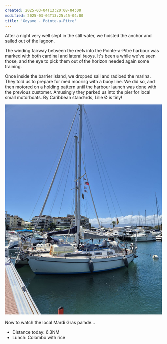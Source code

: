 ```yaml
---
created: 2025-03-04T13:20:08-04:00
modified: 2025-03-04T13:25:45-04:00
title: 'Goyave - Pointe-a-Pitre'
---
```


After a night very well slept in the still water, we hoisted the anchor and sailed out of the lagoon.

The winding fairway between the reefs into the Pointe-a-Pitre harbour was marked with both cardinal and lateral buoys. It's been a while we've seen those, and the eye to pick them out of the horizon needed again some training.

Once inside the barrier island, we dropped sail and radioed the marina. They told us to prepare for med mooring with a buoy line. We did so, and then motored on a holding pattern until the harbour launch was done with the previous customer. Amusingly they parked us into the pier for local small motorboats. By Caribbean standards, Lille Ø is tiny!

![Image](../2025/3e414f0764d15ed770c46f18346a2f9a.jpg) 

Now to watch the local Mardi Gras parade...

* Distance today: 6.3NM
* Lunch: Colombo with rice
